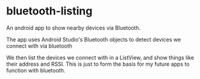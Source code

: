 # bluetooth-listing
An android app to show nearby devices via Bluetooth.

The app uses Android Studio's Bluetooth objects to detect devices we connect with via bluetooth

We then list the devices we connect with in a ListView, and show things like their address and RSSI.
This is just to form the basis for my future apps to function with bluetooth.
